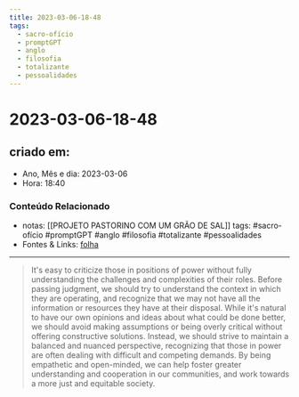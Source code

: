 ```yaml
---
title: 2023-03-06-18-48
tags:
  - sacro-ofício
  - promptGPT
  - anglo
  - filosofia
  - totalizante
  - pessoalidades
---
```

# 2023-03-06-18-48

## criado em: 
-  Ano, Mês e dia: 2023-03-06
- Hora: 18:40

### Conteúdo Relacionado
- notas: [[PROJETO PASTORINO COM UM GRÃO DE SAL]]
tags: #sacro-ofício #promptGPT #anglo #filosofia #totalizante #pessoalidades 
- Fontes & Links: [folha](https://www1.folha.uol.com.br/folha/livrariadafolha/825139-ha-cem-anos-nascia-carlos-torres-pastorino-autor-de-minutos-de-sabedoria.shtml)
---
>It's easy to criticize those in positions of power without fully understanding the challenges and complexities of their roles. Before passing judgment, we should try to understand the context in which they are operating, and recognize that we may not have all the information or resources they have at their disposal. While it's natural to have our own opinions and ideas about what could be done better, we should avoid making assumptions or being overly critical without offering constructive solutions. Instead, we should strive to maintain a balanced and nuanced perspective, recognizing that those in power are often dealing with difficult and competing demands. By being empathetic and open-minded, we can help foster greater understanding and cooperation in our communities, and work towards a more just and equitable society.